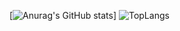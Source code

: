 [![Anurag's GitHub stats](https://github-readme-stats.vercel.app/api?username=sorakatoao&count_private=true&theme=radical&show_icons=true)]
![TopLangs](https://github-readme-stats.vercel.app/api/top-langs?username=sorakatoao&layout=compact&show_icons=true&theme=ocean_dark)
